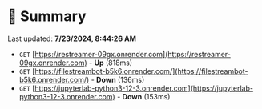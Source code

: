 # 📖 Summary
Last updated: **7/23/2024, 8:44:26 AM**

- `GET` [https://restreamer-09gx.onrender.com](https://restreamer-09gx.onrender.com) - **Up** (818ms)
- `GET` [https://filestreambot-b5k6.onrender.com/](https://filestreambot-b5k6.onrender.com/) - **Down** (136ms)
- `GET` [https://jupyterlab-python3-12-3.onrender.com](https://jupyterlab-python3-12-3.onrender.com) - **Down** (153ms)
